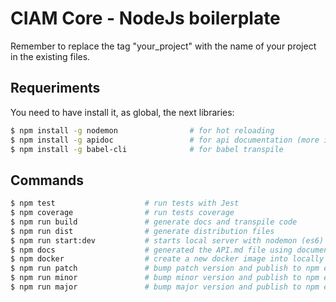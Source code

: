 
# CIAM Core - NodeJs boilerplate

Remember to replace the tag "your_project" with the name of your project in the existing files.

## Requeriments
You need to have install it, as global, the next libraries:

```sh
$ npm install -g nodemon                # for hot reloading
$ npm install -g apidoc                 # for api documentation (more info at: http://apidocjs.com)
$ npm install -g babel-cli              # for babel transpile

```

## Commands

```sh
$ npm test                    # run tests with Jest
$ npm coverage                # run tests coverage
$ npm run build               # generate docs and transpile code
$ npm run dist                # generate distribution files
$ npm run start:dev           # starts local server with nodemon (es6) and hot reloading
$ npm docs                    # generated the API.md file using documentation
$ npm docker                  # create a new docker image into locally
$ npm run patch               # bump patch version and publish to npm e.g. 0.0.1
$ npm run minor               # bump minor version and publish to npm e.g. 0.1.0
$ npm run major               # bump major version and publish to npm e.g. 1.0.0

```



